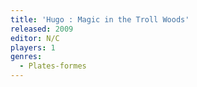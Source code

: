 ```yaml
---
title: 'Hugo : Magic in the Troll Woods'
released: 2009
editor: N/C
players: 1
genres:
  - Plates-formes
---
```

